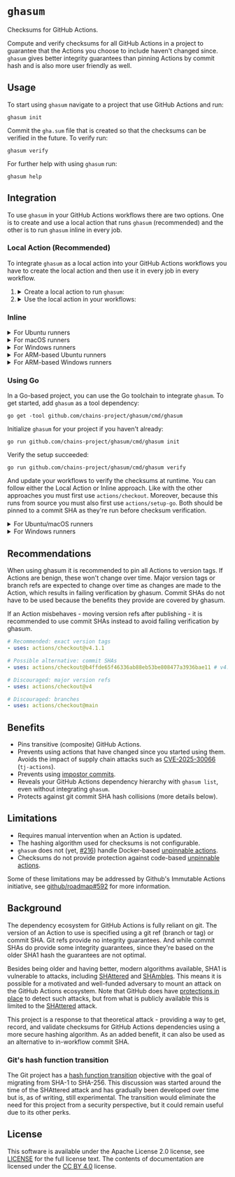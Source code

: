 <!-- SPDX-License-Identifier: CC-BY-4.0 -->

# `ghasum`

Checksums for GitHub Actions.

Compute and verify checksums for all GitHub Actions in a project to guarantee
that the Actions you choose to include haven't changed since. `ghasum` gives
better integrity guarantees than pinning Actions by commit hash and is also more
user friendly as well.

## Usage

To start using `ghasum` navigate to a project that use GitHub Actions and run:

```shell
ghasum init
```

Commit the `gha.sum` file that is created so that the checksums can be verified
in the future. To verify run:

```shell
ghasum verify
```

For further help with using `ghasum` run:

```shell
ghasum help
```

## Integration

To use `ghasum` in your GitHub Actions workflows there are two options. One is
to create and use a local action that runs `ghasum` (recommended) and the other
is to run `ghasum` inline in every job.

### Local Action (Recommended)

To integrate `ghasum` as a local action into your GitHub Actions workflows you
have to create the local action and then use it in every job in every workflow.

1. <details>

   <summary>Create a local action to run <code>ghasum</code>:</summary>

   Create the file `.github/actions/ghasum/action.yml` and copy the following
   content into the file. Then fill in the `ghasum` version and checksums.

   ```yaml
   name: ghasum
   description: Verify checksums of actions

   inputs:
     checksum:
       description: The checksum of the ghasum checksums file
       required: false
       default: 0d9ca91...     # Set the 'checksums-sha512.txt' file's checksum.
     version:
       description: The version of ghasum to use
       required: false
       default: vX.Y.Z         # Set the ghasum version.

   runs:
     using: composite
     steps:
       # Unix
       - name: Initialize ghasum directory
         if: runner.os == 'macOS' || runner.os == 'Linux'
         shell: bash
         run: mkdir -p /tmp/ghasum
       - name: Download ghasum checksums
         if: runner.os == 'macOS' || runner.os == 'Linux'
         shell: bash
         working-directory: /tmp/ghasum
         env:
           CHECKSUM: ${{ inputs.checksum }}
           GH_TOKEN: ${{ github.token }}
           VERSION: ${{ inputs.version }}
         run: |
           ARTIFACT='checksums-sha512.txt'
           gh release download "$VERSION" --repo chains-project/ghasum --pattern "$ARTIFACT"
           echo "$CHECKSUM  $ARTIFACT" | shasum -a 256 -c -

       # Windows
       - name: Initialize ghasum directory
         if: runner.os == 'Windows'
         shell: pwsh
         run: mkdir C:\ghasum
       - name: Download ghasum checksums
         if: runner.os == 'Windows'
         shell: pwsh
         working-directory: C:\ghasum
         env:
           CHECKSUM: ${{ inputs.checksum }}
           GH_TOKEN: ${{ github.token }}
           VERSION: ${{ inputs.version }}
         run: |
           $ARTIFACT = "checksums-sha512.txt"
           gh release download "$env:VERSION" --repo chains-project/ghasum --pattern "$ARTIFACT"
           if ((Get-FileHash -Algorithm SHA256 "$ARTIFACT").Hash -ne "$env:CHECKSUM") {
             Write-Error 'Checksum mismatch!'
             exit 1
           } else {
             Write-Host 'Checksum match'
           }

       # macOS
       - name: Pick the ghasum CLI (amd64)
         if: runner.os == 'macOS' && runner.arch == 'X64'
         id: pick-macos-amd64
         shell: bash
         run: echo 'artifact=ghasum_darwin_amd64.tar.gz' >>"$GITHUB_OUTPUT"
       - name: Pick the ghasum CLI (arm64)
         if: runner.os == 'macOS' && runner.arch == 'ARM64'
         id: pick-macos-arm64
         shell: bash
         run: echo 'artifact=ghasum_darwin_arm64.tar.gz' >>"$GITHUB_OUTPUT"
       - name: Download the ghasum CLI
         if: runner.os == 'macOS'
         shell: bash
         working-directory: /tmp/ghasum
         env:
           ARTIFACT: ${{ steps.pick-macos-amd64.outputs.artifact || steps.pick-macos-arm64.outputs.artifact }}
           GH_TOKEN: ${{ github.token }}
           VERSION: ${{ inputs.version }}
         run: |
           gh release download "$VERSION" --repo chains-project/ghasum --pattern "$ARTIFACT"
           shasum --check --ignore-missing checksums-sha512.txt
           tar -xf "$ARTIFACT"
       - name: Verify the action checksums
         if: runner.os == 'macOS'
         shell: bash
         env:
           JOB: ${{ github.job }}
           WORKFLOW: ${{ github.workflow_ref }}
         run: |
           WORKFLOW=$(echo "$WORKFLOW" | cut -d '@' -f 1 | cut -d '/' -f 3-5)
           /tmp/ghasum/ghasum verify -cache /Users/runner/work/_actions -no-evict -offline "$WORKFLOW:$JOB"

       # Linux
       - name: Pick the ghasum CLI (amd64)
         if: runner.os == 'Linux' && runner.arch == 'X64'
         id: pick-linux-amd64
         shell: bash
         run: echo 'artifact=ghasum_linux_amd64.tar.gz' >>"$GITHUB_OUTPUT"
       - name: Pick the ghasum CLI (arm64)
         if: runner.os == 'Linux' && runner.arch == 'ARM64'
         id: pick-linux-arm64
         shell: bash
         run: echo 'artifact=ghasum_linux_arm64.tar.gz' >>"$GITHUB_OUTPUT"
       - name: Download the ghasum CLI
         if: runner.os == 'Linux'
         shell: bash
         working-directory: /tmp/ghasum
         env:
           ARTIFACT: ${{ steps.pick-linux-amd64.outputs.artifact || steps.pick-linux-arm64.outputs.artifact }}
           GH_TOKEN: ${{ github.token }}
           VERSION: ${{ inputs.version }}
         run: |
           gh release download "$VERSION" --repo chains-project/ghasum --pattern "$ARTIFACT"
           shasum --check --ignore-missing checksums-sha512.txt
           tar -xf "$ARTIFACT"
       - name: Verify the action checksums
         if: runner.os == 'Linux'
         shell: bash
         env:
           JOB: ${{ github.job }}
           WORKFLOW: ${{ github.workflow_ref }}
         run: |
           WORKFLOW=$(echo "$WORKFLOW" | cut -d '@' -f 1 | cut -d '/' -f 3-5)
           /tmp/ghasum/ghasum verify -cache /home/runner/work/_actions -no-evict -offline "$WORKFLOW:$JOB"

       # Windows
       - name: Pick the ghasum CLI (amd64)
         if: runner.os == 'Windows' && runner.arch == 'X64'
         id: pick-windows-amd64
         shell: pwsh
         run: |
           'artifact=ghasum_windows_amd64.zip' >>"$env:GITHUB_OUTPUT"
       - name: Pick the ghasum CLI (arm64)
         if: runner.os == 'Windows' && runner.arch == 'ARM64'
         id: pick-windows-arm64
         shell: pwsh
         run: |
           'artifact=ghasum_windows_arm64.zip' >>"$env:GITHUB_OUTPUT"
       - name: Download the ghasum CLI
         if: runner.os == 'Windows'
         shell: pwsh
         working-directory: C:\ghasum
         env:
           ARTIFACT: ${{ steps.pick-windows-amd64.outputs.artifact || steps.pick-windows-arm64.outputs.artifact }}
           GH_TOKEN: ${{ github.token }}
           VERSION: ${{ inputs.version }}
         run: |
           gh release download "$env:VERSION" --repo chains-project/ghasum --pattern "$env:ARTIFACT"
           $line = Get-Content checksums-sha512.txt | Where-Object { $_ -match "\b$env:ARTIFACT$" }
           if (-not $line) {
             Write-Error 'Checksum missing'
             exit 2
           } else {
             if ($line -match "^([a-fA-F0-9]+)  $env:ARTIFACT$") {
               $want = $matches[1]
               $got = (Get-FileHash -Path $env:ARTIFACT -Algorithm SHA512).Hash
               if ($got.ToLower() -ne $want.ToLower()) {
                 Write-Error 'Checksum mismatch'
                 exit 1
               } else {
                 Write-Host 'Checksum match'
                 Expand-Archive -Path "$env:ARTIFACT" -DestinationPath .
               }
             } else {
               Write-Error 'Checksums malformed'
               exit 2
             }
           }
       - name: Verify the action checksums
         if: runner.os == 'Windows'
         shell: pwsh
         env:
           JOB: ${{ github.job }}
           WORKFLOW: ${{ github.workflow_ref }}
         run: |
           $WorkflowParts = $env:WORKFLOW -split '@'
           $WorkflowPath = ($WorkflowParts[0] -split '/')[2..4] -join '/'
           if (Test-Path -Path 'C:\a\_actions') {
             C:\ghasum\ghasum.exe verify -cache C:\a\_actions -no-evict -offline "${WorkflowPath}:$env:JOB"
           } else {
             C:\ghasum\ghasum.exe verify -cache D:\a\_actions -no-evict -offline "${WorkflowPath}:$env:JOB"
           }

       # Cleanup
       - name: Cleanup (Unix)
         if: runner.os == 'macOS' || runner.os == 'Linux'
         shell: bash
         run: rm -rf /tmp/ghasum
       - name: Cleanup (Windows)
         if: runner.os == 'Windows'
         shell: pwsh
         run: Remove-Item -Recurse -Force -Path C:\ghasum
   ```

   </details>

2. <details>

   <summary>Use the local action in your workflows:</summary>

   ```yaml
   jobs:
     example:
       steps:
       # The repository has to be checked out before verifying checksums because
       #  it requires access to the content in .github/workflows. Because this
       #  action is run before the checksums are verified it should be pinned to
       #  a commit SHA.
       - name: Checkout repository
         uses: actions/checkout@11bd71901bbe5b1630ceea73d27597364c9af683 # v4.2.2

       # Verify the checksums with ghasum through the local action.
       - name: Verify action checksums
         uses: ./.github/actions/ghasum

       # The rest of your job ...
   ```

   </details>

### Inline

<details>

<summary>For Ubuntu runners</summary>

```yaml
job:
  runs-on: ubuntu-24.04 # Also 'ubuntu-latest'
  steps:
  # The repository has to be checked out before verifying checksums because it
  #  requires access to the content in .github/workflows. Because this action is
  #  run before the checksums are verified it should be pinned to a commit SHA.
  - name: Checkout repository
    uses: actions/checkout@11bd71901bbe5b1630ceea73d27597364c9af683 # v4.2.2

  # Verify the action checksums with ghasum.
  - name: Verify action checksums
    env:
      VERSION: vX.Y.Z                # Set the ghasum version.
      CHECKSUM: f5f2ff0...           # Set the ghasum binary checksum.
      GH_TOKEN: ${{ github.token }}  # Required for the GitHub CLI (`gh`).
      JOB: ${{ github.job }}
      WORKFLOW: ${{ github.workflow_ref }}
    run: |
      # Download the ghasum CLI
      ARTIFACT="ghasum_linux_amd64.tar.gz"
      gh release download "${VERSION}" --repo chains-project/ghasum --pattern "${ARTIFACT}"
      echo "${CHECKSUM}  ${ARTIFACT}" | shasum -a 512 -c -
      tar -xf "${ARTIFACT}"

      # Verify the action checksums
      WORKFLOW=$(echo "${WORKFLOW}" | cut -d '@' -f 1 | cut -d '/' -f 3-5)
      ./ghasum verify -cache /home/runner/work/_actions -no-evict -offline "${WORKFLOW}:${JOB}"

  # The rest of your job ...
```

</details>

<details>

<summary>For macOS runners</summary>

For newer ARM-based runners:

```yaml
job:
  runs-on: macos-15 # Also 'macos-latest'
  steps:
  # The repository has to be checked out before verifying checksums because it
  #  requires access to the content in .github/workflows. Because this action is
  #  run before the checksums are verified it should be pinned to a commit SHA.
  - name: Checkout repository
    uses: actions/checkout@11bd71901bbe5b1630ceea73d27597364c9af683 # v4.2.2

  # Verify the action checksums with ghasum.
  - name: Verify action checksums
    env:
      VERSION: vX.Y.Z                # Set the ghasum version.
      CHECKSUM: 94a5919...           # Set the ghasum binary checksum.
      GH_TOKEN: ${{ github.token }}  # Required for the GitHub CLI (`gh`).
      JOB: ${{ github.job }}
      WORKFLOW: ${{ github.workflow_ref }}
    run: |
      # Download the ghasum CLI
      ARTIFACT="ghasum_darwin_arm64.tar.gz"
      gh release download "${VERSION}" --repo chains-project/ghasum --pattern "${ARTIFACT}"
      echo "${CHECKSUM}  ${ARTIFACT}" | shasum -a 512 -c -
      tar -xf "${ARTIFACT}"

      # Verify the action checksums
      WORKFLOW=$(echo "${WORKFLOW}" | cut -d '@' -f 1 | cut -d '/' -f 3-5)
      ./ghasum verify -cache /Users/runner/work/_actions -no-evict -offline "${WORKFLOW}:${JOB}"

  # The rest of your job ...
```

For older Intel-based runners:

```yaml
job:
  runs-on: macos-13
  steps:
  # The repository has to be checked out before verifying checksums because it
  #  requires access to the content in .github/workflows. Because this action is
  #  run before the checksums are verified it should be pinned to a commit SHA.
  - name: Checkout repository
    uses: actions/checkout@11bd71901bbe5b1630ceea73d27597364c9af683 # v4.2.2

  # Verify the action checksums with ghasum.
  - name: Verify action checksums
    env:
      VERSION: vX.Y.Z                # Set the ghasum version.
      CHECKSUM: 3414193...           # Set the ghasum binary checksum.
      GH_TOKEN: ${{ github.token }}  # Required for the GitHub CLI (`gh`).
      JOB: ${{ github.job }}
      WORKFLOW: ${{ github.workflow_ref }}
    run: |
      # Download the ghasum CLI
      ARTIFACT="ghasum_darwin_amd64.tar.gz"
      gh release download "${VERSION}" --repo chains-project/ghasum --pattern "${ARTIFACT}"
      echo "${CHECKSUM}  ${ARTIFACT}" | shasum -a 512 -c -
      tar -xf "${ARTIFACT}"

      # Verify the action checksums
      WORKFLOW=$(echo "${WORKFLOW}" | cut -d '@' -f 1 | cut -d '/' -f 3-5)
      ./ghasum verify -cache /Users/runner/work/_actions -no-evict -offline "${WORKFLOW}:${JOB}"

  # The rest of your job ...
```

</details>

<details>

<summary>For Windows runners</summary>

```yaml
job:
  runs-on: windows-2025 # Also 'windows-latest'
  steps:
  # The repository has to be checked out before verifying checksums because it
  #  requires access to the content in .github/workflows. Because this action is
  #  run before the checksums are verified it should be pinned to a commit SHA.
  - name: Checkout repository
    uses: actions/checkout@11bd71901bbe5b1630ceea73d27597364c9af683 # v4.2.2

  # Verify the action checksums with ghasum.
  - name: Verify action checksums
    env:
      VERSION: vX.Y.Z                # Set the ghasum version.
      CHECKSUM: e3d49db...           # Set the ghasum binary checksum.
      GH_TOKEN: ${{ github.token }}  # Required for the GitHub CLI (`gh`).
      JOB: ${{ github.job }}
      WORKFLOW: ${{ github.workflow_ref }}
    run: |
      # Download the ghasum CLI
      $ARTIFACT = "ghasum_windows_amd64.zip"
      gh release download "$env:VERSION" --repo chains-project/ghasum --pattern "$ARTIFACT"
      if ((Get-FileHash -Algorithm SHA512 "$ARTIFACT").Hash -ne $env:CHECKSUM) {
          Write-Error "Checksum mismatch!"
          exit 1
      }
      Expand-Archive -Path "$ARTIFACT" -DestinationPath .

      # Verify the action checksums
      $WorkflowParts = $env:WORKFLOW -split '@'
      $WorkflowPath = ($WorkflowParts[0] -split '/')[2..4] -join '/'
      .\ghasum.exe verify -cache C:\a\_actions -no-evict -offline "${WorkflowPath}:${env:JOB}"

  # The rest of your job ...
```

</details>

<details>

<summary>For ARM-based Ubuntu runners</summary>

```yaml
job:
  runs-on: ubuntu-24.04-arm
  steps:
  # The repository has to be checked out before verifying checksums because it
  #  requires access to the content in .github/workflows. Because this action is
  #  run before the checksums are verified it should be pinned to a commit SHA.
  - name: Checkout repository
    uses: actions/checkout@11bd71901bbe5b1630ceea73d27597364c9af683 # v4.2.2

  # Verify the action checksums with ghasum.
  - name: Verify action checksums
    env:
      VERSION: vX.Y.Z                # Set the ghasum version.
      CHECKSUM: 8a5c3d8...           # Set the ghasum binary checksum.
      GH_TOKEN: ${{ github.token }}  # Required for the GitHub CLI (`gh`).
      JOB: ${{ github.job }}
      WORKFLOW: ${{ github.workflow_ref }}
    run: |
      # Download the ghasum CLI
      ARTIFACT="ghasum_linux_arm64.tar.gz"
      gh release download "${VERSION}" --repo chains-project/ghasum --pattern "${ARTIFACT}"
      echo "${CHECKSUM}  ${ARTIFACT}" | shasum -a 512 -c -
      tar -xf "${ARTIFACT}"

      # Verify the action checksums
      WORKFLOW=$(echo "${WORKFLOW}" | cut -d '@' -f 1 | cut -d '/' -f 3-5)
      ./ghasum verify -cache /home/runner/work/_actions -no-evict -offline "${WORKFLOW}:${JOB}"

  # The rest of your job ...
```

</details>

<details>

<summary>For ARM-based Windows runners</summary>

```yaml
job:
  runs-on: windows-11-arm
  steps:
  # The repository has to be checked out before verifying checksums because it
  #  requires access to the content in .github/workflows. Because this action is
  #  run before the checksums are verified it should be pinned to a commit SHA.
  - name: Checkout repository
    uses: actions/checkout@11bd71901bbe5b1630ceea73d27597364c9af683 # v4.2.2

  # Verify the action checksums with ghasum.
  - name: Verify action checksums
    env:
      VERSION: vX.Y.Z                # Set the ghasum version.
      CHECKSUM: 3114a13...           # Set the ghasum binary checksum.
      GH_TOKEN: ${{ github.token }}  # Required for the GitHub CLI (`gh`).
      JOB: ${{ github.job }}
      WORKFLOW: ${{ github.workflow_ref }}
    run: |
      # Download the ghasum CLI
      $ARTIFACT = "ghasum_windows_arm64.zip"
      gh release download "$env:VERSION" --repo chains-project/ghasum --pattern "$ARTIFACT"
      if ((Get-FileHash -Algorithm SHA512 "$ARTIFACT").Hash -ne $env:CHECKSUM) {
          Write-Error "Checksum mismatch!"
          exit 1
      }
      Expand-Archive -Path "$ARTIFACT" -DestinationPath .

      # Verify the action checksums
      $WorkflowParts = $env:WORKFLOW -split '@'
      $WorkflowPath = ($WorkflowParts[0] -split '/')[2..4] -join '/'
      .\ghasum.exe verify -cache C:\a\_actions -no-evict -offline "${WorkflowPath}:${env:JOB}"

  # The rest of your job ...
```

</details>

### Using Go

In a Go-based project, you can use the Go toolchain to integrate `ghasum`. To
get started, add `ghasum` as a tool dependency:

```shell
go get -tool github.com/chains-project/ghasum/cmd/ghasum
```

Initialize `ghasum` for your project if you haven't already:

```shell
go run github.com/chains-project/ghasum/cmd/ghasum init
```

Verify the setup succeeded:

```shell
go run github.com/chains-project/ghasum/cmd/ghasum verify
```

And update your workflows to verify the checksums at runtime. You can follow
either the Local Action or Inline approach. Like with the other approaches you
must first use `actions/checkout`. Moreover, because this runs from source you
must also first use `actions/setup-go`. Both should be pinned to a commit SHA as
they're run before checksum verification.

<details>

<summary>For Ubuntu/macOS runners</summary>

```yaml
- uses: actions/checkout # @commit-sha
- uses: actions/setup-go # @commit-sha
- name: Verify action checksums
  env:
    JOB: ${{ github.job }}
    WORKFLOW: ${{ github.workflow_ref }}
  run: |
    WORKFLOW=$(echo "${WORKFLOW}" | cut -d '@' -f 1 | cut -d '/' -f 3-5)
    go run github.com/chains-project/ghasum/cmd/ghasum verify \
      -cache /home/runner/work/_actions -no-evict -offline "${WORKFLOW}:${JOB}"
```

</details>

<details>

<summary>For Windows runners</summary>

```yaml
- uses: actions/checkout # @commit-sha
- uses: actions/setup-go # @commit-sha
- name: Verify action checksums
  env:
    JOB: ${{ github.job }}
    WORKFLOW: ${{ github.workflow_ref }}
  run: |
    $WorkflowParts = $env:WORKFLOW -split '@'
    $WorkflowPath = ($WorkflowParts[0] -split '/')[2..4] -join '/'
    go run github.com/chains-project/ghasum/cmd/ghasum verify \
      -cache C:\a\_actions -no-evict -offline "${WorkflowPath}:${env:JOB}"
```

</details>

## Recommendations

When using ghasum it is recommended to pin all Actions to version tags. If
Actions are benign, these won't change over time. Major version tags or branch
refs are expected to change over time as changes are made to the Action, which
results in failing verification by ghasum. Commit SHAs do not have to be used
because the benefits they provide are covered by ghasum.

If an Action misbehaves - moving version refs after publishing - it is
recommended to use commit SHAs instead to avoid failing verification by ghasum.

```yaml
# Recommended: exact version tags
- uses: actions/checkout@v4.1.1

# Possible alternative: commit SHAs
- uses: actions/checkout@b4ffde65f46336ab88eb53be808477a3936bae11 # v4.1.1

# Discouraged: major version refs
- uses: actions/checkout@v4

# Discouraged: branches
- uses: actions/checkout@main
```

## Benefits

- Pins transitive (composite) GitHub Actions.
- Prevents using actions that have changed since you started using them. Avoids
  the impact of supply chain attacks such as [CVE-2025-30066] (`tj-actions`).
- Prevents using [impostor commits].
- Reveals your GitHub Actions dependency hierarchy with `ghasum list`, even
  without integrating `ghasum`.
- Protects against git commit SHA hash collisions (more details below).

[impostor commits]: https://www.chainguard.dev/unchained/what-the-fork-imposter-commits-in-github-actions-and-ci-cd
[CVE-2025-30066]: https://github.com/advisories/GHSA-mrrh-fwg8-r2c3

## Limitations

- Requires manual intervention when an Action is updated.
- The hashing algorithm used for checksums is not configurable.
- `ghasum` does not (yet, [#216]) handle Docker-based [unpinnable actions].
- Checksums do not provide protection against code-based [unpinnable actions].

Some of these limitations may be addressed by Github's Immutable Actions
initiative, see [github/roadmap#592] for more information.

[#216]: https://github.com/chains-project/ghasum/issues/216
[github/roadmap#592]: https://github.com/github/roadmap/issues/592
[unpinnable actions]: https://www.paloaltonetworks.com/blog/prisma-cloud/unpinnable-actions-github-security/

## Background

The dependency ecosystem for GitHub Actions is fully reliant on git. The version
of an Action to use is specified using a git ref (branch or tag) or commit SHA.
Git refs provide no integrity guarantees. And while commit SHAs do provide some
integrity guarantees, since they're based on the older SHA1 hash the guarantees
are not optimal.

Besides being older and having better, modern algorithms available, SHA1 is
vulnerable to attacks, including [SHAttered] and [SHAmbles]. This means it is
possible for a motivated and well-funded adversary to mount an attack on the
GitHub Actions ecosystem. Note that GitHub does have [protections in place] to
detect such attacks, but from what is publicly available this is limited to the
[SHAttered] attack.

This project is a response to that theoretical attack - providing a way to get,
record, and validate checksums for GitHub Actions dependencies using a more
secure hashing algorithm. As an added benefit, it can also be used as an
alternative to in-workflow commit SHA.

[protections in place]: https://github.blog/2017-03-20-sha-1-collision-detection-on-github-com/
[shattered]: https://shattered.io/
[shambles]: https://sha-mbles.github.io/

### Git's hash function transition

The Git project has a [hash function transition] objective with the goal of
migrating from SHA-1 to SHA-256. This discussion was started around the time of
the SHAttered attack and has gradually been developed over time but is, as of
writing, still experimental. The transition would eliminate the need for this
project from a security perspective, but it could remain useful due to its other
perks.

[hash function transition]: https://git-scm.com/docs/hash-function-transition

## License

This software is available under the Apache License 2.0 license, see [LICENSE]
for the full license text. The contents of documentation are licensed under the
[CC BY 4.0] license.

[cc by 4.0]: https://creativecommons.org/licenses/by/4.0/
[LICENSE]: ./LICENSE
